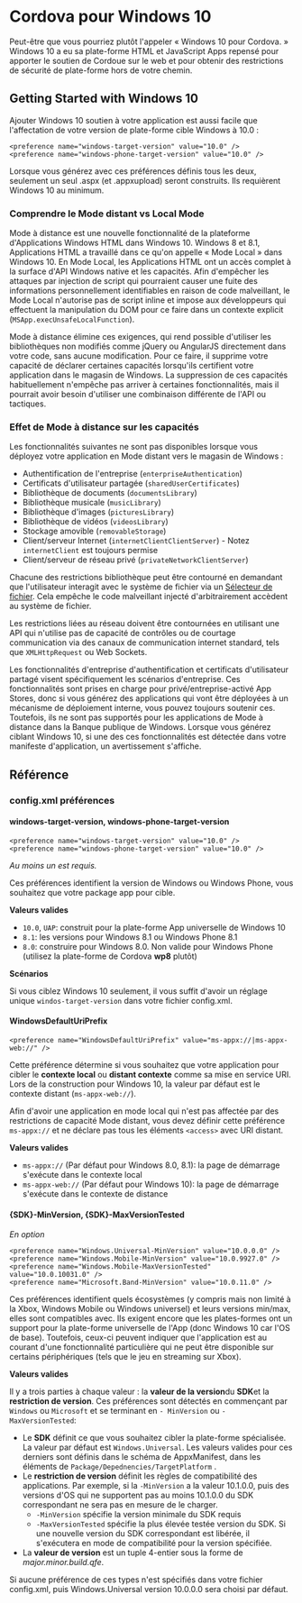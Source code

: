 # Cordova pour Windows 10

Peut-être que vous pourriez plutôt l'appeler « Windows 10 pour Cordova. » Windows 10 a eu sa plate-forme HTML et JavaScript Apps repensé pour apporter le soutien de Cordoue sur le web et pour obtenir des restrictions de sécurité de plate-forme hors de votre chemin.

## Getting Started with Windows 10

Ajouter Windows 10 soutien à votre application est aussi facile que l'affectation de votre version de plate-forme cible Windows à 10.0 :

    <preference name="windows-target-version" value="10.0" />
    <preference name="windows-phone-target-version" value="10.0" />
    

Lorsque vous générez avec ces préférences définis tous les deux, seulement un seul .aspx (et .appxupload) seront construits. Ils requièrent Windows 10 au minimum.

### Comprendre le Mode distant vs Local Mode

Mode à distance est une nouvelle fonctionnalité de la plateforme d'Applications Windows HTML dans Windows 10. Windows 8 et 8.1, Applications HTML a travaillé dans ce qu'on appelle « Mode Local » dans Windows 10. En Mode Local, les Applications HTML ont un accès complet à la surface d'API Windows native et les capacités. Afin d'empêcher les attaques par injection de script qui pourraient causer une fuite des informations personnellement identifiables en raison de code malveillant, le Mode Local n'autorise pas de script inline et impose aux développeurs qui effectuent la manipulation du DOM pour ce faire dans un contexte explicit (`MSApp.execUnsafeLocalFunction`).

Mode à distance élimine ces exigences, qui rend possible d'utiliser les bibliothèques non modifiés comme jQuery ou AngularJS directement dans votre code, sans aucune modification. Pour ce faire, il supprime votre capacité de déclarer certaines capacités lorsqu'ils certifient votre application dans le magasin de Windows. La suppression de ces capacités habituellement n'empêche pas arriver à certaines fonctionnalités, mais il pourrait avoir besoin d'utiliser une combinaison différente de l'API ou tactiques.

### Effet de Mode à distance sur les capacités

Les fonctionnalités suivantes ne sont pas disponibles lorsque vous déployez votre application en Mode distant vers le magasin de Windows :

  * Authentification de l'entreprise (`enterpriseAuthentication`)
  * Certificats d'utilisateur partagée (`sharedUserCertificates`)
  * Bibliothèque de documents (`documentsLibrary`)
  * Bibliothèque musicale (`musicLibrary`)
  * Bibliothèque d'images (`picturesLibrary`)
  * Bibliothèque de vidéos (`videosLibrary`)
  * Stockage amovible (`removableStorage`)
  * Client/serveur Internet (`internetClientClientServer`) - Notez `internetClient` est toujours permise
  * Client/serveur de réseau privé (`privateNetworkClientServer`)

Chacune des restrictions bibliothèque peut être contourné en demandant que l'utilisateur interagit avec le système de fichier via un [Sélecteur de fichier](https://msdn.microsoft.com/en-us/library/windows/apps/windows.storage.pickers.fileopenpicker.aspx). Cela empêche le code malveillant injecté d'arbitrairement accèdent au système de fichier.

Les restrictions liées au réseau doivent être contournées en utilisant une API qui n'utilise pas de capacité de contrôles ou de courtage communication via des canaux de communication internet standard, tels que `XMLHttpRequest` ou Web Sockets.

Les fonctionnalités d'entreprise d'authentification et certificats d'utilisateur partagé visent spécifiquement les scénarios d'entreprise. Ces fonctionnalités sont prises en charge pour privé/entreprise-activé App Stores, donc si vous générez des applications qui vont être déployées à un mécanisme de déploiement interne, vous pouvez toujours soutenir ces. Toutefois, ils ne sont pas supportés pour les applications de Mode à distance dans la Banque publique de Windows. Lorsque vous générez ciblant Windows 10, si une des ces fonctionnalités est détectée dans votre manifeste d'application, un avertissement s'affiche.

## Référence

### config.xml préférences

#### windows-target-version, windows-phone-target-version

    <preference name="windows-target-version" value="10.0" />
    <preference name="windows-phone-target-version" value="10.0" />
    

*Au moins un est requis.*

Ces préférences identifient la version de Windows ou Windows Phone, vous souhaitez que votre package app pour cible.

**Valeurs valides**

  * `10.0`, `UAP`: construit pour la plate-forme App universelle de Windows 10
  * `8.1`: les versions pour Windows 8.1 ou Windows Phone 8.1
  * `8.0`: construire pour Windows 8.0. Non valide pour Windows Phone (utilisez la plate-forme de Cordova **wp8** plutôt)

**Scénarios**

Si vous ciblez Windows 10 seulement, il vous suffit d'avoir un réglage unique `windos-target-version` dans votre fichier config.xml.

#### WindowsDefaultUriPrefix

    <preference name="WindowsDefaultUriPrefix" value="ms-appx://|ms-appx-web://" />
    

Cette préférence détermine si vous souhaitez que votre application pour cibler le **contexte local** ou **distant contexte** comme sa mise en service URI. Lors de la construction pour Windows 10, la valeur par défaut est le contexte distant (`ms-appx-web://`).

Afin d'avoir une application en mode local qui n'est pas affectée par des restrictions de capacité Mode distant, vous devez définir cette préférence `ms-appx://` et ne déclare pas tous les éléments `<access>` avec URI distant.

**Valeurs valides**

  * `ms-appx://` (Par défaut pour Windows 8.0, 8.1): la page de démarrage s'exécute dans le contexte local
  * `ms-appx-web://` (Par défaut pour Windows 10): la page de démarrage s'exécute dans le contexte de distance

#### {SDK}-MinVersion, {SDK}-MaxVersionTested

*En option*

    <preference name="Windows.Universal-MinVersion" value="10.0.0.0" />
    <preference name="Windows.Mobile-MinVersion" value="10.0.9927.0" />
    <preference name="Windows.Mobile-MaxVersionTested" value="10.0.10031.0" />
    <preference name="Microsoft.Band-MinVersion" value="10.0.11.0" />
    

Ces préférences identifient quels écosystèmes (y compris mais non limité à la Xbox, Windows Mobile ou Windows universel) et leurs versions min/max, elles sont compatibles avec. Ils exigent encore que les plates-formes ont un support pour la plate-forme universelle de l'App (donc Windows 10 car l'OS de base). Toutefois, ceux-ci peuvent indiquer que l'application est au courant d'une fonctionnalité particulière qui ne peut être disponible sur certains périphériques (tels que le jeu en streaming sur Xbox).

**Valeurs valides**

Il y a trois parties à chaque valeur : la **valeur de la version**du **SDK**et la **restriction de version**. Ces préférences sont détectés en commençant par `Windows` ou `Microsoft` et se terminant en `- MinVersion` ou `- MaxVersionTested`:

  * Le **SDK** définit ce que vous souhaitez cibler la plate-forme spécialisée. La valeur par défaut est `Windows.Universal`. Les valeurs valides pour ces derniers sont définis dans le schéma de AppxManifest, dans les éléments de `Package/Depednencies/TargetPlatform` .
  * Le **restriction de version** définit les règles de compatibilité des applications. Par exemple, si la `-MinVersion` a la valeur 10.1.0.0, puis des versions d'OS qui ne supportent pas au moins 10.1.0.0 du SDK correspondant ne sera pas en mesure de le charger. 
      * `-MinVersion` spécifie la version minimale du SDK requis
      * `-MaxVersionTested` spécifie la plus élevée testée version du SDK. Si une nouvelle version du SDK correspondant est libérée, il s'exécutera en mode de compatibilité pour la version spécifiée.
  * La **valeur de version** est un tuple 4-entier sous la forme de *major.minor.build.qfe*. 

Si aucune préférence de ces types n'est spécifiés dans votre fichier config.xml, puis Windows.Universal version 10.0.0.0 sera choisi par défaut.